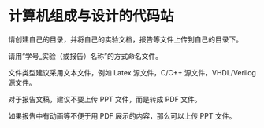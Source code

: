 # 计算机组成与设计的代码站


请创建自己的目录，并将自己的实验文档，报告等文件上传到自己的目录下。

请用“学号_实验（或报告）名称”的方式命名文件。

文件类型建议采用文本文件，例如 Latex 源文件，C/C++ 源文件，VHDL/Verilog 源文件。

对于报告文稿，建议不要上传 PPT 文件，而是转成 PDF 文件。

如果报告中有动画等不便于用 PDF 展示的内容，那么可以上传 PPT 文件。
